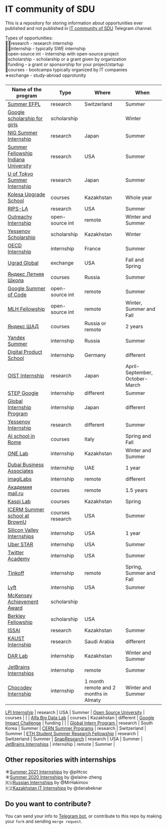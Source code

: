 # IT community of SDU

This is a repository for storing information about opportunities ever published and not published in [IT community of SDU](https://t.me/sdu_it_community) Telegram channel.

Types of opportunities:  
👩‍🔬research - research internship  
:woman_technologist:internship - typically SWE internship  
👐open-source int - internship with open-source project  
🏫scholarship - scholarship or a grant given by organization  
💸funding - a grant or sponsorship for your project/startup  
📖courses - bootcamps typically organized by IT companies  
✈️exchange - study-abroad opprotunity  
  
Name of the program | Type | Where | When |
--------------------|------|-------|------|
[Summer EFPL](https://summer.epfl.ch/) | research | Switzerland | Summer |
[Google scholarship for girls](https://buildyourfuture.withgoogle.com/scholarships/generation-google-scholarship-emea/) | scholarship | | Winter |
[NIG Summer Internship](https://www.nig.ac.jp/jimu/soken/intern/2021/index.html) | research | Japan | Summer |
[Summer Fellowship Indiana University](https://luddy.indiana.edu/research/student-research/fellowship.html) | research | USA | Summer |
[U of Tokyo Summer Internship](https://www.ilo.k.u-tokyo.ac.jp/summer_en/program) | research | Japan | Summer |
[Kolesa Upgrade School](https://upgrade.kolesa.group/) | courses | Kazakhstan | Whole year |
[RIPS-LA](http://www.ipam.ucla.edu/programs/student-research-programs/research-in-industrial-projects-for-students-rips-2021/?tab=apply) | research | USA | Summer |
[Outreachy Internship](https://www.outreachy.org/) | open-source int | remote | Winter and Summer |
[Yessenov Scholarship](https://yessenovfoundation.org/o-fonde/programmyi/nauka/stipendiya-im-akademika-sh-esenova/) | scholarship | Kazakhstan | Winter |
[OECD Internship](https://www.oecd.org/careers/internship-programme/) | internship | France | Summer |
[Ugrad Global](https://kz.usembassy.gov/global-ugrad-2021-2022/) | exchange | USA | Fall and Spring |
[Яндекс Летняя Школа](https://academy.yandex.ru/schools?utm_source=academy&utm_medium=smm&utm_campaign=anons_25.01#courses) | courses | Russia | Summer |
[Google Summer of Code](https://summerofcode.withgoogle.com/) | open-source int | remote | Summer |
[MLH Fellowship](https://fellowship.mlh.io/#programs) | open-source int | remote | Winter, Summer and Fall |
[Яндекс ШАД](https://yandexdataschool.ru/) | courses | Russia or remote | 2 years |
[Yandex Summer](https://yandex.ru/yaintern/) | internship | Russia | Summer |
[Digital Product School](https://digitalproductschool.io/apply/) | internship | Germany | different |
[OIST Internship](https://admissions.oist.jp/oist-research-internship-program-description) | research | Japan | April-September, October-March |
[STEP Google](https://buildyourfuture.withgoogle.com/programs/step/) | internship | different | Summer |
[Global Internship Program](https://hennge.com/global/gip.html) | internship | Japan | different |
[Yessenov Internship](https://yessenovfoundation.org/o-fonde/programmyi/nauka/nauchnyie-stazhirovki-v-laboratoriyah-mira/) | research | different | Summer |
[AI school in Rome](https://picampus-school.com/programme/school-of-ai/) | courses | Italy | Spring and Fall |
[ONE Lab]() | internship | Kazakhstan | Winter and Summer |
[Dubai Business Associates](https://dubaibusinessassociates.ae/) | internship | UAE | 1 year |
[imagiLabs](https://imagilabs.com/pages/careers) | internship | remote | different |
[Академия mail.ru](https://data.mail.ru/pages/index/?next=/feed/%3F#auth) | courses | remote | 1.5 years |
[Kaspi Lab](https://lab.kaspi.kz/) | courses | Kazakhstan | Spring |
[ICERM Summer school at BrownU](https://icerm.brown.edu/summerug/2020/#programdetails) | courses research | USA | Summer |
[Silicon Valley Internships](https://siliconvalleyinternship.com/) | internship | USA | 1 year |
[Uber STAR](https://www.uber.com/us/en/careers/teams/university/) | internship | USA | Summer |
[Twitter Academy](https://twitteracademy21.splashthat.com/) | internship | USA | Summer |
[Tinkoff](https://fintech.tinkoff.ru/study/start/) | internship | remote | Spring, Summer and Fall |
[Lyft](https://www.lyft.com/careers/university) | internship | USA | Summer |
[McKensey Achievement Award](https://www.mckinsey.com/careers/mckinsey-achievement-awards/overview#) | scholarship | | |
[Berkley Fellowship](https://www.noticebard.com/miller-research-fellowship-university-california-berkeley/) | scholarship | USA | |
[ISSAI](https://issai.nu.edu.kz/home/) | research | Kazakhstan | Summer |
[KAUST Internship](https://vsrp.kaust.edu.sa/internship/introduction) | research | Saudi Arabia | different |
[DAR Lab](https://dar.io/ru/internships) | internship | Kazakhstan | Winter and Summer |
[JetBrains Internships](https://internship.jetbrains.com/) | internship | remote | Summer |
[Chocodev Internship](https://chocofamily.kz/ourinternship) | internship | 1 month remote and 2 months in Almaty | Winter and Summer |

[LPI Internship](https://www.lpi.usra.edu/lpiintern/) | research | USA | Summer |
[Open Source University](https://github.com/ossu/computer-science) | courses | | |
[Alfa Big Data Lab](https://alfalab.kz/?utm_source=instagram&utm_medium=cpc&utm_campaign=ads&fbclid=PAAaY9N16JLnUc5Eo6TSY7S_f6JsnAHuZcjysow3sHfOP5ydDcbQRL3E-Bf8o) | courses | Kazakhstan | different |
[Google Impact Challenge](https://impactchallenge.withgoogle.com/womenandgirls2021/process) | funding | | |
[Global Intern Program ](https://ipa.gist.ac.kr/ipa/sub04_01_01.do) | research | South Korea | Summer |
[CERN Summer Programs](https://careers.cern/summer) | research | Switzerland | Summer |
[ETH Student Summer Research Fellowship](https://inf.ethz.ch/studies/summer-research-fellowship.html) | research | Switzerland | Summer |
[SnapResearch](https://snap.submittable.com/submit) | research | USA | Summer |
[JetBrains Internships](https://internship.jetbrains.com/) | internship | remote | Summer |

## Other repositories with internships  
☀️[Summer 2021 Internships](https://github.com/pittcsc/Summer2021-Internships) by @pittcsc  
☀️[Summer 2020 Internships](https://github.com/elaine-zheng/summer2020internships) by @elaine-zheng  
🇷🇺[Russian Internships](https://github.com/MrHakimov/russian-internships) by @MrHakimov  
🇰🇿[Kazakhstan IT Internships](https://github.com/danabeknar/kazakhstan-it-internships) by @danabeknar  

## Do you want to contribute?
You can send your info to [Telegram bot](https://t.me/shareyourlinks_bot), or contribute to this repo by making your ```fork``` and sending ```merge request```.

